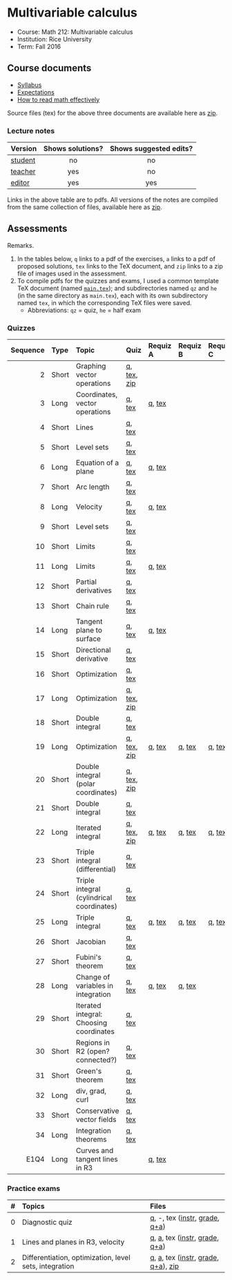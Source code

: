 # Multivariable calculus

- Course: Math 212: Multivariable calculus
- Institution: Rice University
- Term: Fall 2016



## Course documents

- [Syllabus](docs/pdf/syl.pdf)
- [Expectations](docs/pdf/exp.pdf)
- [How to read math effectively](docs/pdf/read.pdf)

Source files (tex) for the above three documents are available here as [zip](docs/tex/docs.zip).

### Lecture notes

| Version                           | Shows solutions? | Shows suggested edits? |
|:----------------------------------|:----------------:|:----------------------:|
| [student](notes/pdf/student.pdf) | no  | no  |
| [teacher](notes/pdf/teacher.pdf) | yes | no  |
| [editor](notes/pdf/editor.pdf)   | yes | yes |

Links in the above table are to pdfs. All versions of the notes are compiled from the same collection of files, available here as [zip](notes/tex/notes.zip).



## Assessments

Remarks.

1. In the tables below, `q` links to a pdf of the exercises, `a` links to a pdf of proposed solutions, `tex` links to the TeX document, and `zip` links to a zip file of images used in the assessment.
2. To compile pdfs for the quizzes and exams, I used a common template TeX document (named [`main.tex`](assess/main.tex)); and subdirectories named `qz` and `he` (in the same directory as `main.tex`), each with its own subdirectory named `tex`, in which the corresponding TeX files were saved.
    - Abbreviations: `qz` = quiz, `he` = half exam

### Quizzes

| Sequence | Type  | Topic                                     | Quiz | Requiz A | Requiz B | Requiz C |
|---------:|:------|:------------------------------------------|:-----|:---------|:---------|:---------|
| 2        | Short | Graphing vector operations                | [q](assess/qz/pdf/02.pdf), [tex](assess/qz/tex/02.tex), [zip](assess/qz/tex/02-graphics.zip) |  |  |  |
| 3        | Long  | Coordinates, vector operations            | [q](assess/qz/pdf/03.pdf), [tex](assess/qz/tex/03.tex) | [q](assess/qz/pdf/03A.pdf), [tex](assess/qz/tex/03A.tex) |  |  |
| 4        | Short | Lines                                     | [q](assess/qz/pdf/04.pdf), [tex](assess/qz/tex/04.tex) |  |  |  |
| 5        | Short | Level sets                                | [q](assess/qz/pdf/05.pdf), [tex](assess/qz/tex/05.tex) |  |  |  |
| 6        | Long  | Equation of a plane                       | [q](assess/qz/pdf/06.pdf), [tex](assess/qz/tex/06.tex) | [q](assess/qz/pdf/06A.pdf), [tex](assess/qz/tex/06A.tex) |  |  |
| 7        | Short | Arc length                                | [q](assess/qz/pdf/07.pdf), [tex](assess/qz/tex/07.tex) |  |  |  |
| 8        | Long  | Velocity                                  | [q](assess/qz/pdf/08.pdf), [tex](assess/qz/tex/08.tex) | [q](assess/qz/pdf/08A.pdf), [tex](assess/qz/tex/08A.tex) |  |  |
| 9        | Short | Level sets                                | [q](assess/qz/pdf/09.pdf), [tex](assess/qz/tex/09.tex) |  |  |  |
| 10       | Short | Limits                                    | [q](assess/qz/pdf/10.pdf), [tex](assess/qz/tex/10.tex) |  |  |  |
| 11       | Long  | Limits                                    | [q](assess/qz/pdf/11.pdf), [tex](assess/qz/tex/11.tex) | [q](assess/qz/pdf/11A.pdf), [tex](assess/qz/tex/11A.tex) |  |  |
| 12       | Short | Partial derivatives                       | [q](assess/qz/pdf/12.pdf), [tex](assess/qz/tex/12.tex) |  |  |  |
| 13       | Short | Chain rule                                | [q](assess/qz/pdf/13.pdf), [tex](assess/qz/tex/13.tex) |  |  |  |
| 14       | Long  | Tangent plane to surface                  | [q](assess/qz/pdf/14.pdf), [tex](assess/qz/tex/14.tex) | [q](assess/qz/pdf/14A.pdf), [tex](assess/qz/tex/14A.tex) |  |  |
| 15       | Short | Directional derivative                    | [q](assess/qz/pdf/15.pdf), [tex](assess/qz/tex/15.tex) |  |  |  |
| 16       | Short | Optimization                              | [q](assess/qz/pdf/16.pdf), [tex](assess/qz/tex/16.tex) |  |  |  |
| 17       | Long  | Optimization                              | [q](assess/qz/pdf/17.pdf), [tex](assess/qz/tex/17.tex), [zip](assess/qz/tex/17-graphics.zip) |  |  |  |
| 18       | Short | Double integral                           | [q](assess/qz/pdf/18.pdf), [tex](assess/qz/tex/18.tex) |  |  |  |
| 19       | Long  | Optimization                              | [q](assess/qz/pdf/19.pdf), [tex](assess/qz/tex/19.tex), [zip](assess/qz/tex/19-graphics.zip) | [q](assess/qz/pdf/19A.pdf), [tex](assess/qz/tex/19A.tex) | [q](assess/qz/pdf/19B.pdf), [tex](assess/qz/tex/19B.tex) | [q](assess/qz/pdf/19C.pdf), [tex](assess/qz/tex/19C.tex) |
| 20       | Short | Double integral (polar coordinates)       | [q](assess/qz/pdf/20.pdf), [tex](assess/qz/tex/20.tex), [zip](assess/qz/tex/20-graphics.zip) |  |  |  |
| 21       | Short | Double integral                           | [q](assess/qz/pdf/21.pdf), [tex](assess/qz/tex/21.tex) |  |  |  |
| 22       | Long  | Iterated integral                         | [q](assess/qz/pdf/22.pdf), [tex](assess/qz/tex/22.tex), [zip](assess/qz/tex/22-graphics.zip) | [q](assess/qz/pdf/22A.pdf), [tex](assess/qz/tex/22A.tex) | [q](assess/qz/pdf/22B.pdf), [tex](assess/qz/tex/22B.tex) | [q](assess/qz/pdf/22C.pdf), [tex](assess/qz/tex/22C.tex) |
| 23       | Short | Triple integral (differential)            | [q](assess/qz/pdf/23.pdf), [tex](assess/qz/tex/23.tex) |  |  |  |
| 24       | Short | Triple integral (cylindrical coordinates) | [q](assess/qz/pdf/24.pdf), [tex](assess/qz/tex/24.tex) |  |  |  |
| 25       | Long  | Triple integral                           | [q](assess/qz/pdf/25.pdf), [tex](assess/qz/tex/25.tex) | [q](assess/qz/pdf/25A.pdf), [tex](assess/qz/tex/25A.tex) | [q](assess/qz/pdf/25B.pdf), [tex](assess/qz/tex/25B.tex) | [q](assess/qz/pdf/25C.pdf), [tex](assess/qz/tex/25C.tex) |
| 26       | Short | Jacobian                                  | [q](assess/qz/pdf/26.pdf), [tex](assess/qz/tex/26.tex) |  |  |  |
| 27       | Short | Fubini's theorem                          | [q](assess/qz/pdf/27.pdf), [tex](assess/qz/tex/27.tex) |  |  |  |
| 28       | Long  | Change of variables in integration        | [q](assess/qz/pdf/28.pdf), [tex](assess/qz/tex/28.tex) | [q](assess/qz/pdf/28A.pdf), [tex](assess/qz/tex/28A.tex) | [q](assess/qz/pdf/28B.pdf), [tex](assess/qz/tex/28B.tex) |  |
| 29       | Short | Iterated integral: Choosing coordinates   | [q](assess/qz/pdf/29.pdf), [tex](assess/qz/tex/29.tex) |  |  |  |
| 30       | Short | Regions in R2 (open? connected?)          | [q](assess/qz/pdf/30.pdf), [tex](assess/qz/tex/30.tex) |  |  |  |
| 31       | Short | Green's theorem                           | [q](assess/qz/pdf/31.pdf), [tex](assess/qz/tex/31.tex) |  |  |  |
| 32       | Long  | div, grad, curl                           | [q](assess/qz/pdf/32.pdf), [tex](assess/qz/tex/32.tex) |  |  |  |
| 33       | Short | Conservative vector fields                | [q](assess/qz/pdf/33.pdf), [tex](assess/qz/tex/33.tex) |  |  |  |
| 34       | Long  | Integration theorems                      | [q](assess/qz/pdf/34.pdf), [tex](assess/qz/tex/34.tex) |  |  |  |
| E1Q4     | Long  | Curves and tangent lines in R3            |  | [q](assess/qz/pdf/E1Q4A.pdf), [tex](assess/qz/tex/E1Q4A.tex) |  |  |

### Practice exams

| # | Topics | Files |
|--:|:-------|:------|
| 0 | Diagnostic quiz                                        | [q](assess/qz/pdf/01.pdf), -, tex ([instr](assess/qz/tex/01-instr.tex), [grade](assess/qz/tex/01-grade.tex), [q+a](assess/qz/tex/01.tex)) |
| 1 | Lines and planes in R3, velocity                       | [q](assess/he/pdf/01.pdf), [a](assess/he/pdf/01-sol.pdf), tex ([instr](assess/he/tex/01-instr.tex), [grade](assess/he/tex/01-grade.tex), [q+a](assess/he/tex/01.tex)) |
| 2 | Differentiation, optimization, level sets, integration | [q](assess/he/pdf/02.pdf), [a](assess/he/pdf/02-sol.pdf), tex ([instr](assess/he/tex/02-instr.tex), [grade](assess/he/tex/02-grade.tex), [q+a](assess/he/tex/02.tex)), [zip](assess/he/tex/02-graphics.zip) |
